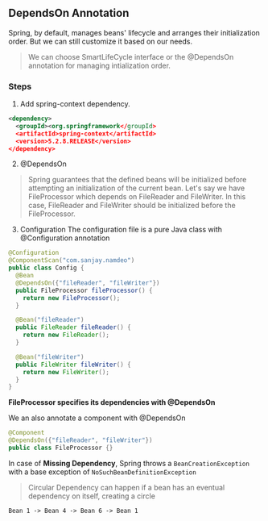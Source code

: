 ## DependsOn Annotation

Spring, by default, manages beans' lifecycle and arranges their initialization order. But we can still customize it based on our needs. 

> We can choose SmartLifeCycle interface or the @DependsOn annotation for managing intialization order.

### Steps
1. Add spring-context dependency.
```xml
<dependency>
  <groupId><org.springframework</groupId>
  <artifactId>spring-context</artifactId>
  <version>5.2.8.RELEASE</version>
</dependency>
```
2. @DependsOn
> Spring guarantees that the defined beans will be initialized before attempting an initialization of the current bean.
Let's say we have FileProcessor which  depends on  FileReader and FileWriter. In this case, FileReader and FileWriter should be initialized before the FileProcessor.

3. Configuration
The configuration file is a pure Java class with @Configuration annotation
```java
@Configuration
@ComponentScan("com.sanjay.namdeo")
public class Config {
  @Bean
  @DependsOn({"fileReader", "fileWriter"})
  public FileProcessor fileProcessor() {
    return new FileProcessor();
  }

  @Bean("fileReader")
  public FileReader fileReader() {
    return new FileReader();
  }

  @Bean("fileWriter") 
  public FileWriter fileWriter() {
    return new FileWriter();
  }
}
```

**FileProcessor specifies its dependencies with @DependsOn**

We an also annotate a component with @DependsOn

```java
@Component
@DependsOn({"fileReader", "fileWriter"})
public class FileProcessor {}
```

In case of **Missing Dependency**, Spring throws a `BeanCreationException` with a base exception of `NoSuchBeanDefinitionException`


> Circular Dependency can happen if a bean has an eventual dependency on itself, creating a circle

```
Bean 1 -> Bean 4 -> Bean 6 -> Bean 1
```
